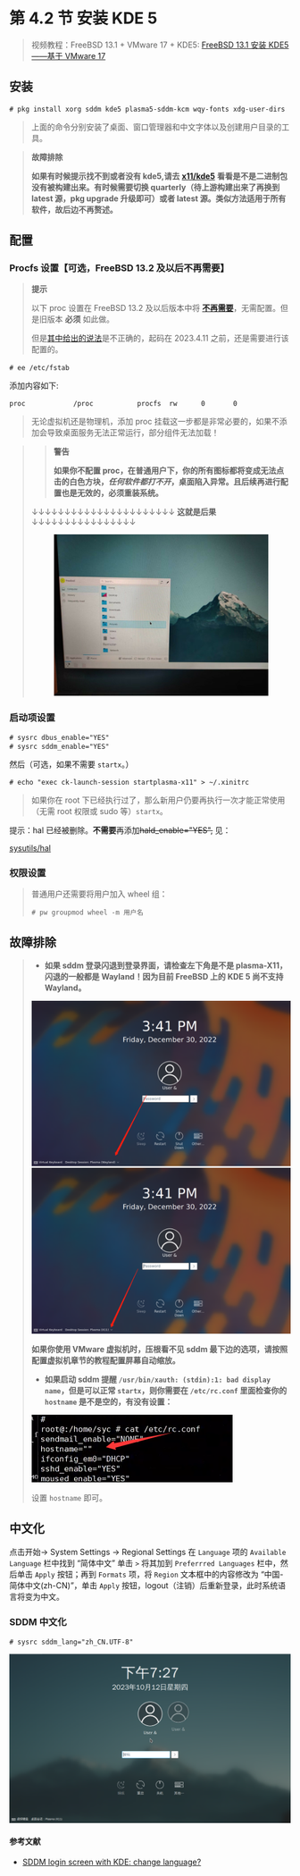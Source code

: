 # 第 4.2 节 安装 KDE 5

> 视频教程：FreeBSD 13.1 + VMware 17 + KDE5: [FreeBSD 13.1 安装 KDE5——基于 VMware 17](https://www.bilibili.com/video/BV1UR4y1U71T/)

## 安装

```shell-session
# pkg install xorg sddm kde5 plasma5-sddm-kcm wqy-fonts xdg-user-dirs
```

> 上面的命令分别安装了桌面、窗口管理器和中文字体以及创建用户目录的工具。

> **故障排除**
>
> **如果有时候提示找不到或者没有 kde5,请去** [**x11/kde5**](https://www.freshports.org/x11/kde5) **看看是不是二进制包没有被构建出来。有时候需要切换 quarterly（待上游构建出来了再换到 latest 源，pkg upgrade 升级即可）或者 latest 源。类似方法适用于所有软件，故后边不再赘述。**

## 配置

### Procfs 设置【可选，FreeBSD 13.2 及以后不再需要】

> **提示**
>
> 以下 proc 设置在 FreeBSD 13.2 及以后版本中将 **[不再需要](https://reviews.freebsd.org/R9:60af3bb18c6a0b7c3082e69d0bfb1d5f809e342b)**，无需配置。但是旧版本 **必须** 如此做。
>
> 但是[其中给出的说法](https://bugs.freebsd.org/bugzilla/show_bug.cgi?id=269621)是不正确的，起码在 2023.4.11 之前，还是需要进行该配置的。

`# ee /etc/fstab`

添加内容如下:

```shell-session
proc            /proc           procfs  rw      0       0
```

> 无论虚拟机还是物理机，添加 proc 挂载这一步都是非常必要的，如果不添加会导致桌面服务无法正常运行，部分组件无法加载！

> > **警告**
> >
> > **如果你不配置 proc，在普通用户下，你的所有图标都将变成无法点击的白色方块，**_**任何软件都打不开**_**，桌面陷入异常。且后续再进行配置也是无效的，必须重装系统。**
>
> ↓↓↓↓↓↓↓↓↓↓↓↓↓↓↓↓↓↓↓↓↓↓ **这就是后果** ↓↓↓↓↓↓↓↓↓↓↓↓↓↓↓↓
>
>  <figure><img src="../.gitbook/assets/witekde.png" alt=""><figcaption></figcaption></figure>

### 启动项设置

```shell-session
# sysrc dbus_enable="YES"
# sysrc sddm_enable="YES"
```

然后（可选，如果不需要 `startx`。）

```shell-session
# echo "exec ck-launch-session startplasma-x11" > ~/.xinitrc
```

> 如果你在 root 下已经执行过了，那么新用户仍要再执行一次才能正常使用（无需 root 权限或 sudo 等）`startx`。

提示：hal 已经被删除。**不需要**再添加~~hald_enable="YES",~~ 见：

[sysutils/hal](https://www.freshports.org/sysutils/hal)

### 权限设置

> 普通用户还需要将用户加入 wheel 组：
>
> ```shell-session
> # pw groupmod wheel -m 用户名
> ```

## 故障排除

> - **如果 sddm 登录闪退到登录界面，请检查左下角是不是 plasma-X11，闪退的一般都是 Wayland！因为目前 FreeBSD 上的 KDE 5 尚不支持 Wayland。**
>
> <img src="../.gitbook/assets/Wayland.png" alt="" data-size="original"><img src="../.gitbook/assets/x11.png" alt="" data-size="original">
>
> **如果你使用 VMware 虚拟机时，压根看不见 sddm 最下边的选项，请按照配置虚拟机章节的教程配置屏幕自动缩放。**
>
> - **如果启动 sddm 提醒 `/usr/bin/xauth: (stdin):1: bad display name`，但是可以正常 `startx`，则你需要在 `/etc/rc.conf` 里面检查你的 `hostname` 是不是空的，有没有设置：**
>
> <img src="../.gitbook/assets/errornohostname.png" alt="" data-size="original">
>
> 设置 `hostname` 即可。

## 中文化

点击开始-> System Settings -> Regional Settings 在 `Language` 项的 `Available Language` 栏中找到 “简体中文” 单击 `>` 将其加到 `Preferrred Languages` 栏中，然后单击 `Apply` 按钮；再到 `Formats` 项，将 `Region` 文本框中的内容修改为 “中国-简体中文(zh-CN)”，单击 `Apply` 按钮，logout（注销）后重新登录，此时系统语言将变为中文。


### SDDM 中文化


```
# sysrc sddm_lang="zh_CN.UTF-8"
```

<img src="../.gitbook/assets/sddmcn.png" alt="" data-size="original">

#### 参考文献

- [SDDM login screen with KDE: change language?](https://forums.freebsd.org/threads/sddm-login-screen-with-kde-change-language.80535/)
